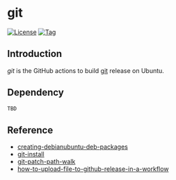 # git

[![License](https://img.shields.io/github/license/craftslab/git.svg)](https://github.com/craftslab/git/blob/main/LICENSE)
[![Tag](https://img.shields.io/github/tag/craftslab/git.svg)](https://github.com/craftslab/git/tags)



## Introduction

*git* is the GitHub actions to build [git](https://github.com/git/git) release on Ubuntu.



## Dependency

```bash
TBD
```



## Reference

- [creating-debianubuntu-deb-packages](https://www.iodigital.com/en/history/intracto/creating-debianubuntu-deb-packages)
- [git-install](https://github.com/git/git/blob/master/INSTALL)
- [git-patch-path-walk](https://lore.kernel.org/git/4c10f859c8dcc42c4d0470a1f295fba979aca336.1725935335.git.gitgitgadget@gmail.com/T/)
- [how-to-upload-file-to-github-release-in-a-workflow](https://michael-mckenna.com/how-to-upload-file-to-github-release-in-a-workflow/)
